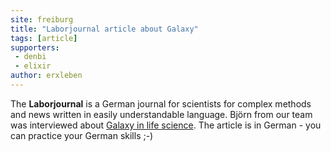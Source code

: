 ```yaml
---
site: freiburg
title: "Laborjournal article about Galaxy"
tags: [article]
supporters:
 - denbi
 - elixir
author: erxleben
---
```


The **Laborjournal** is a German journal for scientists for complex methods and news written in easily understandable language. Björn from our team was interviewed about [Galaxy in life science](http://www.laborjournal-archiv.de/epaper/LJ_19_12/50/index.html). The article is in German - you can practice your German skills ;-)
